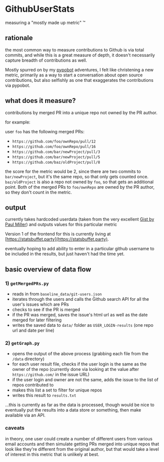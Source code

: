 # GithubUserStats

measuring a "mostly made up metric" &trade;

## rationale

the most common way to measure contributions to Github is via total commits,
and while this is a great measure of depth, it doesn't necessarily capture
breadth of contributions as well.

Mostly spurred on by my [pypobot](https://github.com/lpmi-13/pypobot) adventures,
I felt like christening a new metric, primarily as a way to start a conversation
about open source contributions, but also selfishly as one that exaggerates 
the contributions via pypobot.

## what does it measure?

contributions by merged PR into a unique repo not owned by the PR author.

for example:

user `foo` has the following merged PRs:
- `https://github.com/foo/ownRepo/pull/12`
- `https://github.com/foo/ownRepo/pull/16`
- `https://github.com/bar/newProject/pull/3`
- `https://github.com/bar/newProject/pull/5`
- `https://github.com/baz/oldProject/pull/8`

the score for the metric would be 2, since there are two commits to `bar/newProject`,
but it's the same repo, so that only gets counted once. `baz/oldProject` is also
a repo not owned by `foo`, so that gets an additional point. Both of the merged PRs
to `foo/ownRepo` are owned by the PR author, so they don't count in the metric.

## output

currently takes hardcoded userdata (taken from the very excellent
[Gist by Paul Miller](https://gist.github.com/paulmillr/2657075)) and outputs
values for this particular metric

Version 1 of the frontend for this is currently living at
[https://statsbuffet.party](https://statsbuffet.party).

eventually hoping to add ability to enter in a particular github
username to be included in the results, but just haven't had the
time yet.

## basic overview of data flow

### 1) `getMergedPRs.py`

- reads in from `baseline_data/git-users.json`
- iterates through the users and calls the Github search API for all the user's issues which are PRs
- checks to see if the PR is merged
- if the PR was merged, saves the issue's html url as well as the date merged for later filtering
- writes the saved data to `data/` folder as `USER_LOGIN-results` (one repo url and date per line)

### 2) `getGraph.py`

- opens the output of the above process (grabbing each file from the `/data` directory)
- for each user result file, checks if the user login is the same as the owner of the repo
(currently done via looking at the value after `https://github.com/` in the issue URL)
- if the user login and owner are not the same, adds the issue to the list of repos contributed to
- makes this list a set to filter for unique repos
- writes this result to `results.txt`

...this is currently as far as the data is processed, though would be nice to eventually
put the results into a data store or something, then make available via an API.


### caveats

in theory, one user could create a number of different users from various email accounts and then
simulate getting PRs merged into unique repos that look like they're different from the original
author, but that would take a level of interest in this metric that is unlikely at best.
